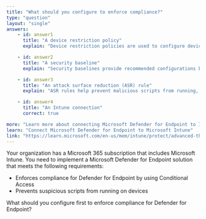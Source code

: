 ```yaml
---
title: "What should you configure to enforce compliance?"
type: "question"
layout: "single"
answers:
    - id: answer1
      title: "A device restriction policy"
      explain: "Device restriction policies are used to configure device settings, but not specifically for enforcing Defender for Endpoint compliance requirements."

    - id: answer2
      title: "A security baseline"
      explain: "Security baselines provide recommended configurations but are not the first step in setting up compliance requirements."

    - id: answer3
      title: "An attack surface reduction (ASR) rule"
      explain: "ASR rules help prevent malicious scripts from running, but do not enforce compliance requirements through Conditional Access."

    - id: answer4
      title: "An Intune connection"
      correct: true

more: "Learn more about connecting Microsoft Defender for Endpoint to Intune."
learn: "Connect Microsoft Defender for Endpoint to Microsoft Intune"
link: "https://learn.microsoft.com/en-us/mem/intune/protect/advanced-threat-protection-configure"
---
```

Your organization has a Microsoft 365 subscription that includes Microsoft Intune. You need to implement a Microsoft Defender for Endpoint solution that meets the following requirements:

- Enforces compliance for Defender for Endpoint by using Conditional Access
- Prevents suspicious scripts from running on devices

What should you configure first to enforce compliance for Defender for Endpoint?
